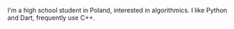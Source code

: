 I'm a high school student in Poland, interested in algorithmics. I like Python and Dart, frequently use C++.

